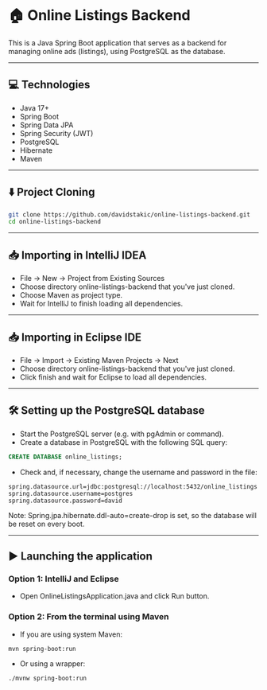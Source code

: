 # 🏠 Online Listings Backend

This is a Java Spring Boot application that serves as a backend for managing online ads (listings), using PostgreSQL as the database.

---

## 💻 Technologies

- Java 17+
- Spring Boot
- Spring Data JPA
- Spring Security (JWT)
- PostgreSQL
- Hibernate
- Maven

---

## ⬇️ Project Cloning

```bash
git clone https://github.com/davidstakic/online-listings-backend.git
cd online-listings-backend
```

---

## 📥 Importing in IntelliJ IDEA
 - File → New → Project from Existing Sources
 - Choose directory online-listings-backend that you've just cloned.
 - Choose Maven as project type.
 - Wait for IntelliJ to finish loading all dependencies.

---

## 📥 Importing in Eclipse IDE
 - File → Import → Existing Maven Projects → Next
 - Choose directory online-listings-backend that you've just cloned.
 - Click finish and wait for Eclipse to load all dependencies.

---

## 🛠️ Setting up the PostgreSQL database
 - Start the PostgreSQL server (e.g. with pgAdmin or command).
 - Create a database in PostgreSQL with the following SQL query:
```sql
CREATE DATABASE online_listings;
```
 - Check and, if necessary, change the username and password in the file:
```properties
spring.datasource.url=jdbc:postgresql://localhost:5432/online_listings
spring.datasource.username=postgres
spring.datasource.password=david
```
Note: Spring.jpa.hibernate.ddl-auto=create-drop is set, so the database will be reset on every boot.

---

## ▶️ Launching the application
### Option 1: IntelliJ and Eclipse
 - Open OnlineListingsApplication.java and click Run button.
### Option 2: From the terminal using Maven
 - If you are using system Maven:
```bash
mvn spring-boot:run
```
 - Or using a wrapper:
```bash
./mvnw spring-boot:run
```
